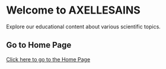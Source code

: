 # Welcome to AXELLESAINS

Explore our educational content about various scientific topics.

## Go to Home Page

[Click here to go to the Home Page](https://github.com/axellekeren/Axelle-science/blob/main/beritasains.html)

